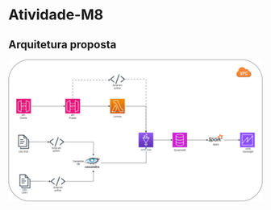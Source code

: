 # Atividade-M8

## Arquitetura proposta 
![image](https://github.com/gaebizinha/Atividade-M8/blob/main/atividadeS1.drawio.png)
